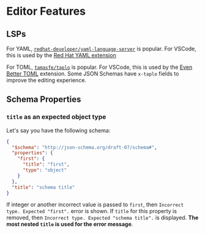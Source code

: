 # Editor Features

## LSPs

For YAML, [`redhat-developer/yaml-language-server`](https://github.com/redhat-developer/yaml-language-server) is popular. For VSCode, this is used by the [Red Hat YAML extension](https://marketplace.visualstudio.com/items?itemName=redhat.vscode-yaml)

For TOML, [`tamasfe/taplo`](https://github.com/tamasfe/taplo) is popular. For VSCode, this is used by the [Even Better TOML](https://marketplace.visualstudio.com/items?itemName=tamasfe.even-better-toml) extension. Some JSON Schemas have `x-taplo` fields to improve the editing experience.

## Schema Properties

### `title` as an expected object type

Let's say you have the following schema:

```json
{
  "$schema": "http://json-schema.org/draft-07/schema#",
  "properties": {
    "first": {
      "title": "first",
      "type": "object"
    }
  },
  "title": "schema title"
}
```

If integer or another incorrect value is passed to `first`, then `Incorrect type. Expected "first".` error is shown. If `title` for this property is removed, then `Incorrect type. Expected "schema title".` is displayed. **The most nested `title` is used for the error message**.
